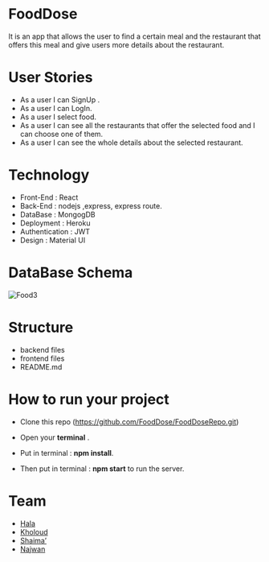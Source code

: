 # FoodDose


It is an app that allows the user to find a certain meal and the restaurant that offers this meal and give users more details about the restaurant.


# User Stories

  -  As a user I can SignUp .
 - As a user I can  LogIn.
 - As a user I select food.
 - As a user I can see all the restaurants that offer the selected food  and      I can choose one of them.
 - As a user I can see the whole details about the selected restaurant.
 


# Technology

* Front-End : React 
* Back-End : nodejs ,express, express route.
* DataBase : MongogDB
* Deployment : Heroku 
* Authentication : JWT
* Design : Material UI


# DataBase Schema

![Food3](https://user-images.githubusercontent.com/37650536/99709140-77a2e000-2aa7-11eb-89d9-8ae4612af358.png)


# Structure
 - backend files 
 - frontend files 
 - README.md
 
 


# How to run your project

-  Clone this repo (https://github.com/FoodDose/FoodDoseRepo.git)

-   Open your **terminal** .

-   Put in terminal : **npm install**.
 
-   Then put in terminal : **npm start** to run the server.




# Team

 - [Hala](https://github.com/shaima96/) 
 - [Kholoud](https://github.com/kholoudmohtaseb)
 - [Shaima’](https://github.com/shaima96/)
 - [Najwan](https://github.com/najwanqandeel)


